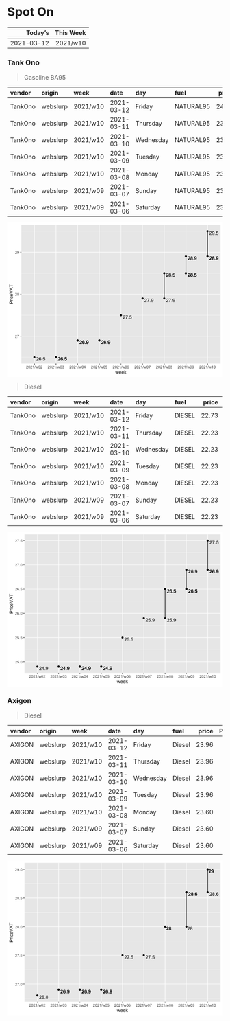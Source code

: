 Spot On
================

|    Today’s | This Week |
|-----------:|----------:|
| 2021-03-12 |  2021/w10 |

### Tank Ono

> Gasoline BA95

| vendor  | origin   | week     | date       | day       | fuel      | price | PriceVAT |
|:--------|:---------|:---------|:-----------|:----------|:----------|------:|---------:|
| TankOno | webslurp | 2021/w10 | 2021-03-12 | Friday    | NATURAL95 | 24.38 |     29.5 |
| TankOno | webslurp | 2021/w10 | 2021-03-11 | Thursday  | NATURAL95 | 23.88 |     28.9 |
| TankOno | webslurp | 2021/w10 | 2021-03-10 | Wednesday | NATURAL95 | 23.88 |     28.9 |
| TankOno | webslurp | 2021/w10 | 2021-03-09 | Tuesday   | NATURAL95 | 23.88 |     28.9 |
| TankOno | webslurp | 2021/w10 | 2021-03-08 | Monday    | NATURAL95 | 23.88 |     28.9 |
| TankOno | webslurp | 2021/w09 | 2021-03-07 | Sunday    | NATURAL95 | 23.88 |     28.9 |
| TankOno | webslurp | 2021/w09 | 2021-03-06 | Saturday  | NATURAL95 | 23.88 |     28.9 |

<img src="SpotOn_files/figure-gfm/tono-ba95-1.png" style="display: block; margin: auto auto auto 0;" />

> Diesel

| vendor  | origin   | week     | date       | day       | fuel   | price | PriceVAT |
|:--------|:---------|:---------|:-----------|:----------|:-------|------:|---------:|
| TankOno | webslurp | 2021/w10 | 2021-03-12 | Friday    | DIESEL | 22.73 |     27.5 |
| TankOno | webslurp | 2021/w10 | 2021-03-11 | Thursday  | DIESEL | 22.23 |     26.9 |
| TankOno | webslurp | 2021/w10 | 2021-03-10 | Wednesday | DIESEL | 22.23 |     26.9 |
| TankOno | webslurp | 2021/w10 | 2021-03-09 | Tuesday   | DIESEL | 22.23 |     26.9 |
| TankOno | webslurp | 2021/w10 | 2021-03-08 | Monday    | DIESEL | 22.23 |     26.9 |
| TankOno | webslurp | 2021/w09 | 2021-03-07 | Sunday    | DIESEL | 22.23 |     26.9 |
| TankOno | webslurp | 2021/w09 | 2021-03-06 | Saturday  | DIESEL | 22.23 |     26.9 |

<img src="SpotOn_files/figure-gfm/tono-diesel-1.png" style="display: block; margin: auto auto auto 0;" />

### Axigon

> Diesel

| vendor | origin   | week     | date       | day       | fuel   | price | PriceVAT |
|:-------|:---------|:---------|:-----------|:----------|:-------|------:|---------:|
| AXIGON | webslurp | 2021/w10 | 2021-03-12 | Friday    | Diesel | 23.96 |     29.0 |
| AXIGON | webslurp | 2021/w10 | 2021-03-11 | Thursday  | Diesel | 23.96 |     29.0 |
| AXIGON | webslurp | 2021/w10 | 2021-03-10 | Wednesday | Diesel | 23.96 |     29.0 |
| AXIGON | webslurp | 2021/w10 | 2021-03-09 | Tuesday   | Diesel | 23.96 |     29.0 |
| AXIGON | webslurp | 2021/w10 | 2021-03-08 | Monday    | Diesel | 23.60 |     28.6 |
| AXIGON | webslurp | 2021/w09 | 2021-03-07 | Sunday    | Diesel | 23.60 |     28.6 |
| AXIGON | webslurp | 2021/w09 | 2021-03-06 | Saturday  | Diesel | 23.60 |     28.6 |

<img src="SpotOn_files/figure-gfm/axigon-diesel-1.png" style="display: block; margin: auto auto auto 0;" />
